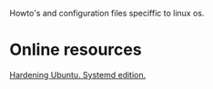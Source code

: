 Howto's and configuration files speciffic to linux os.

# Online resources

[Hardening Ubuntu. Systemd edition.](https://github.com/konstruktoid/hardening)

